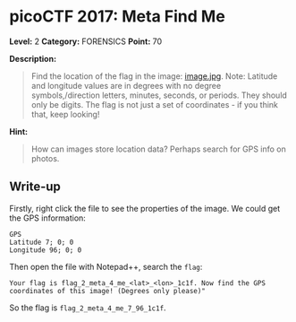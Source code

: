 # picoCTF 2017: Meta Find Me

**Level:** 2 **Category:** FORENSICS **Point:** 70 

**Description:**

>Find the location of the flag in the image: [image.jpg](https://github.com/nxe4ctf/ctfwriteup/raw/master/picoCTF_2017/Level_2/FORENSICS/Meta_Find_Me/image.jpg). Note: Latitude and longitude values are in degrees with no degree symbols,/direction letters, minutes, seconds, or periods. They should only be digits. The flag is not just a set of coordinates - if you think that, keep looking!

**Hint:**

>How can images store location data? Perhaps search for GPS info on photos.

## Write-up

Firstly, right click the file to see the properties of the image. We could get the GPS information:

``` 
GPS
Latitude 7; 0; 0
Longitude 96; 0; 0
```

Then open the file with Notepad++, search the `flag`:

```
Your flag is flag_2_meta_4_me_<lat>_<lon>_1c1f. Now find the GPS coordinates of this image! (Degrees only please)"
```

So the flag is `flag_2_meta_4_me_7_96_1c1f`.